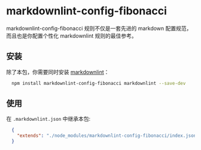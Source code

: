 # markdownlint-config-fibonacci

markdownlint-config-fibonacci 规则不仅是一套先进的 markdown 配置规范，而且也是你配置个性化 markdownlint 规则的最佳参考。

## 安装

除了本包，你需要同时安装 [markdownlint](https://www.npmjs.com/package/markdownlint)：

```bash
  npm install markdownlint-config-fibonacci markdownlint --save-dev
```

## 使用

在 `.markdownlint.json` 中继承本包:

```json
  {
    "extends": "./node_modules/markdownlint-config-fibonacci/index.json"
  }
```
